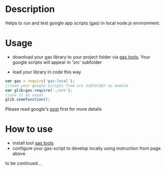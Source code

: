 # Description

Helps to run and test google app scripts (gas) in local node.js environment.

# Usage

- download your gas library to your project folder via [gas tools](https://www.npmjs.com/package/node-google-apps-script). 
Your google scripts will appear in 'src' subfolder   

- load your library in code this way
```javascript
var gas = require('gas-local');
//load your google scripts from src subfolder as module   
var glib=gas.require('./src');
//use it as usual 
glib.somefunction();
```

Please read google's  [post](http://googleappsdeveloper.blogspot.ru/2015/12/advanced-development-process-with-apps.html) first
for more details

How to use
==
- install tool [gas tools](https://www.npmjs.com/package/node-google-apps-script)
- configure your gas-script to develop locally using instruction from page above

to be continued...